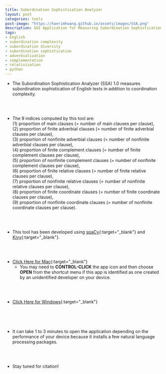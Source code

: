 ```yaml
---
title: Subordination Sophistication Analyzer
layout: post
categories: tools
post-image: "https://haerimhwang.github.io/assets/images/SSA.png"
description: GUI Application for Measuring Subordination Sophistication of English Texts
tags:
- English
- subordination complexity
- subordination diversity
- subordination sophistication
- adverbialization
- complementation
- relativization
- python
---
```


* The Subordination Sophistication Analyzer (SSA) 1.0 measures subordination sophistication of English texts in addition to coordination complexity. 
<br>
<br>

* The 9 indices computed by this tool are:  
    (1) proportion of main clauses (= number of main clauses per clause), <br>
    (2) proportion of finite adverbial clauses (= number of finite adverbial clauses per clause), <br>
    (3) proportion of nonfinite adverbial clauses (= number of nonfinite adverbial clauses per clause),  <br>
    (4) proportion of finite complement clauses (= number of finite complement clauses per clause), <br> 
    (5) proportion of nonfinite complement clauses (= number of nonfinite complement clauses per clause), <br>
    (6) proportion of finite relative clauses (= number of finite relative clauses per clause), <br>
    (7) proportion of nonfinite relative clauses (= number of nonfinite relative clauses per clause),  <br>
    (8) proportion of finite coordinate clauses (= number of finite coordinate clauses per clause), <br>
    (9) proportion of nonfinite coordinate clauses (= number of nonfinite coordinate clauses per clause).  <br>

<br>
<br>

* This tool has been developed using [spaCy](https://spacy.io/){:target="_blank"} and [Kivy](https://kivy.org/#home){:target="_blank"}. 
<br>
<br>


* [Click Here for Mac](https://drive.google.com/file/d/1sxCNmd4CnWeo-zGXd_ZQH57BaSf2Kpzn/view?usp=sharing){:target="_blank"} <br>
    * You may need to **CONTROL-CLICK** the app icon and then choose **OPEN** from the shortcut menu if this app is identified as one created by an unidentified developer on your device.
<br>
<br>
        
* [Click Here for Windows](https://drive.google.com/file/d/1Mx7YHrgZ3Fzkud1N8ZXJ0pLDjiodIO2w/view?usp=sharing){:target="_blank"} 
<br>
<br>
<br>      
    
* It can take 1 to 3 minutes to open the application depending on the performance of your device because it installs a few natural language processing packages.  
<br>
<br>
    
* Stay tuned for citation!
<br>
<br>
